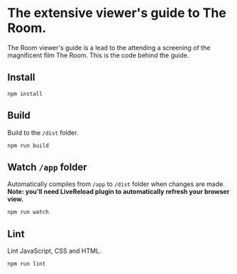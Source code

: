 # The extensive viewer's guide to The Room.
The Room viewer's guide is a lead to the attending a screening of the magnificent film The Room. This is the code behind the guide.
## Install
```
npm install
```
## Build
Build to the `/dist` folder.
```
npm run build
```
## Watch ``/app`` folder
Automatically compiles from `/app` to `/dist` folder when changes are made.
**Note: you'll need LiveReload plugin to automatically refresh your browser view.**

```
npm run watch
```
## Lint
Lint JavaScript, CSS and HTML.
```
npm run lint
```